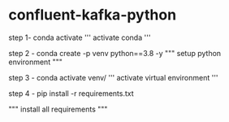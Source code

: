 # confluent-kafka-python


step 1-  conda activate
'''
    activate conda
'''

step 2 -  conda create -p venv python==3.8 -y
"""
setup python environment
"""

step 3 - conda activate venv/
'''
activate virtual environment
'''

step 4 - pip install -r requirements.txt

"""
install all requirements
"""

